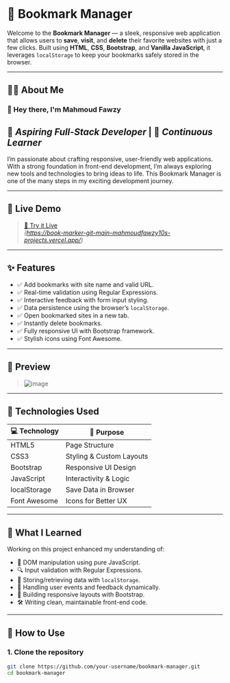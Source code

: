 # 🔖 Bookmark Manager

Welcome to the **Bookmark Manager** — a sleek, responsive web application that allows users to **save**, **visit**, and **delete** their favorite websites with just a few clicks. Built using **HTML**, **CSS**, **Bootstrap**, and **Vanilla JavaScript**, it leverages `localStorage` to keep your bookmarks safely stored in the browser.

---

## 👨‍💻 About Me

### 👋 Hey there, I'm **Mahmoud Fawzy**

## 🚀 *Aspiring Full-Stack Developer* | 🎯 *Continuous Learner*

I’m passionate about crafting responsive, user-friendly web applications. With a strong foundation in front-end development, I’m always exploring new tools and technologies to bring ideas to life. This Bookmark Manager is one of the many steps in my exciting development journey.

---

## 🚀 Live Demo

> [🔗 Try it Live](#)  
> *(https://book-marker-git-main-mahmoudfawzy10s-projects.vercel.app/)*

---

## ✨ Features

- ✅ Add bookmarks with site name and valid URL.
- ✅ Real-time validation using Regular Expressions.
- ✅ Interactive feedback with form input styling.
- ✅ Data persistence using the browser’s `localStorage`.
- ✅ Open bookmarked sites in a new tab.
- ✅ Instantly delete bookmarks.
- ✅ Fully responsive UI with Bootstrap framework.
- ✅ Stylish icons using Font Awesome.

---

## 📸 Preview

> ![image](https://github.com/user-attachments/assets/10915d91-f027-4bb1-abda-12e698780dca)


---

## 🧰 Technologies Used

| 💻 Technology     | 🔧 Purpose                |
|------------------|---------------------------|
| HTML5            | Page Structure             |
| CSS3             | Styling & Custom Layouts   |
| Bootstrap        | Responsive UI Design       |
| JavaScript       | Interactivity & Logic      |
| localStorage     | Save Data in Browser       |
| Font Awesome     | Icons for Better UX        |

---

## 🧠 What I Learned

Working on this project enhanced my understanding of:

- 🧩 DOM manipulation using pure JavaScript.
- 🔍 Input validation with Regular Expressions.
- 💾 Storing/retrieving data with `localStorage`.
- 🎯 Handling user events and feedback dynamically.
- 📱 Building responsive layouts with Bootstrap.
- 🛠️ Writing clean, maintainable front-end code.

---

## 📌 How to Use

### 1. Clone the repository

```bash
git clone https://github.com/your-username/bookmark-manager.git
cd bookmark-manager
